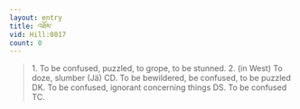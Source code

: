 ```yaml
---
layout: entry
title: འཐོམ་
vid: Hill:0817
count: 0
---
```

> 1\. To be confused, puzzled, to grope, to be stunned\. 2\. (in West) To doze, slumber (Jä) CD\. To be bewildered, be confused, to be puzzled DK\. To be confused, ignorant concerning things DS\. To be confused TC\.


